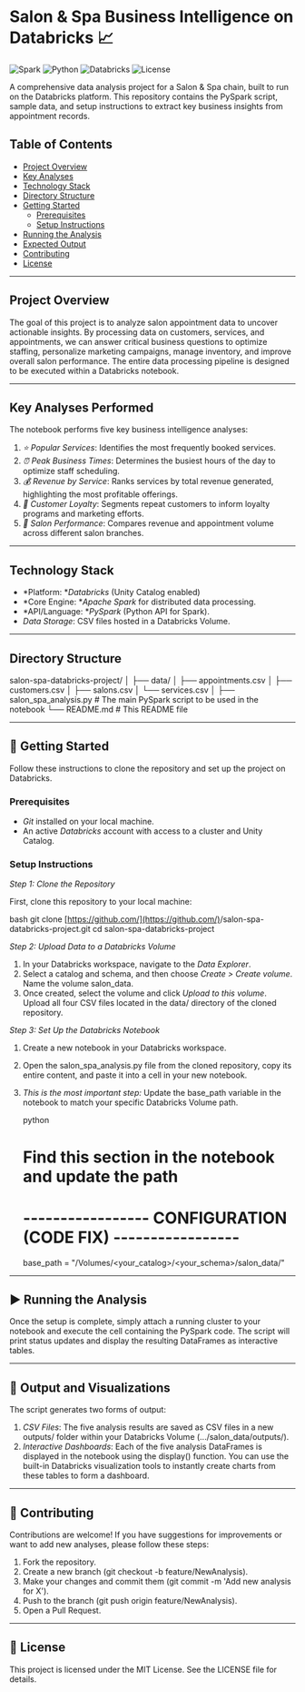 # Salon & Spa Business Intelligence on Databricks 📈

![Spark](https://img.shields.io/badge/Apache%20Spark-3.5.0-E25A1C?logo=apache-spark&logoColor=white)
![Python](https://img.shields.io/badge/Python-3.10+-3776AB?logo=python&logoColor=white)
![Databricks](https://img.shields.io/badge/Databricks-Workspace-FF3621?logo=databricks)
![License](https://img.shields.io/badge/License-MIT-yellow.svg)

A comprehensive data analysis project for a Salon & Spa chain, built to run on the Databricks platform. This repository contains the PySpark script, sample data, and setup instructions to extract key business insights from appointment records.

## Table of Contents

- [Project Overview](#project-overview)
- [Key Analyses](#key-analyses-performed)
- [Technology Stack](#technology-stack)
- [Directory Structure](#directory-structure)
- [Getting Started](#-getting-started)
  - [Prerequisites](#prerequisites)
  - [Setup Instructions](#setup-instructions)
- [Running the Analysis](#-running-the-analysis)
- [Expected Output](#-output-and-visualizations)
- [Contributing](#-contributing)
- [License](#-license)

---

## Project Overview

The goal of this project is to analyze salon appointment data to uncover actionable insights. By processing data on customers, services, and appointments, we can answer critical business questions to optimize staffing, personalize marketing campaigns, manage inventory, and improve overall salon performance. The entire data processing pipeline is designed to be executed within a Databricks notebook.

---

## Key Analyses Performed

The notebook performs five key business intelligence analyses:

1.  *⭐ Popular Services*: Identifies the most frequently booked services.
2.  *⏰ Peak Business Times*: Determines the busiest hours of the day to optimize staff scheduling.
3.  *💰 Revenue by Service*: Ranks services by total revenue generated, highlighting the most profitable offerings.
4.  *💖 Customer Loyalty*: Segments repeat customers to inform loyalty programs and marketing efforts.
5.  *🏢 Salon Performance*: Compares revenue and appointment volume across different salon branches.

---

## Technology Stack

* *Platform: **Databricks* (Unity Catalog enabled)
* *Core Engine: **Apache Spark* for distributed data processing.
* *API/Language: **PySpark* (Python API for Spark).
* *Data Storage*: CSV files hosted in a Databricks Volume.

---

## Directory Structure


salon-spa-databricks-project/
│
├── data/
│   ├── appointments.csv
│   ├── customers.csv
│   ├── salons.csv
│   └── services.csv
│
├── salon_spa_analysis.py       # The main PySpark script to be used in the notebook
└── README.md                   # This README file


---

## 🚀 Getting Started

Follow these instructions to clone the repository and set up the project on Databricks.

### Prerequisites

* *Git* installed on your local machine.
* An active *Databricks* account with access to a cluster and Unity Catalog.

### Setup Instructions

*Step 1: Clone the Repository*

First, clone this repository to your local machine:

bash
git clone [https://github.com/](https://github.com/)<your-username>/salon-spa-databricks-project.git
cd salon-spa-databricks-project


*Step 2: Upload Data to a Databricks Volume*

1.  In your Databricks workspace, navigate to the *Data Explorer*.
2.  Select a catalog and schema, and then choose *Create > Create volume*. Name the volume salon_data.
3.  Once created, select the volume and click *Upload to this volume*. Upload all four CSV files located in the data/ directory of the cloned repository.

*Step 3: Set Up the Databricks Notebook*

1.  Create a new notebook in your Databricks workspace.
2.  Open the salon_spa_analysis.py file from the cloned repository, copy its entire content, and paste it into a cell in your new notebook.
3.  *This is the most important step:* Update the base_path variable in the notebook to match your specific Databricks Volume path.

    python
    # Find this section in the notebook and update the path
    # ----------------- CONFIGURATION (CODE FIX) -----------------
    base_path = "/Volumes/<your_catalog>/<your_schema>/salon_data/"
    

---

## ▶ Running the Analysis

Once the setup is complete, simply attach a running cluster to your notebook and execute the cell containing the PySpark code. The script will print status updates and display the resulting DataFrames as interactive tables.

---

## 📄 Output and Visualizations

The script generates two forms of output:

1.  *CSV Files*: The five analysis results are saved as CSV files in a new outputs/ folder within your Databricks Volume (.../salon_data/outputs/).
2.  *Interactive Dashboards*: Each of the five analysis DataFrames is displayed in the notebook using the display() function. You can use the built-in Databricks visualization tools to instantly create charts from these tables to form a dashboard.



---

## 🤝 Contributing

Contributions are welcome! If you have suggestions for improvements or want to add new analyses, please follow these steps:

1.  Fork the repository.
2.  Create a new branch (git checkout -b feature/NewAnalysis).
3.  Make your changes and commit them (git commit -m 'Add new analysis for X').
4.  Push to the branch (git push origin feature/NewAnalysis).
5.  Open a Pull Request.

---

## 📜 License

This project is licensed under the MIT License. See the LICENSE file for details.
